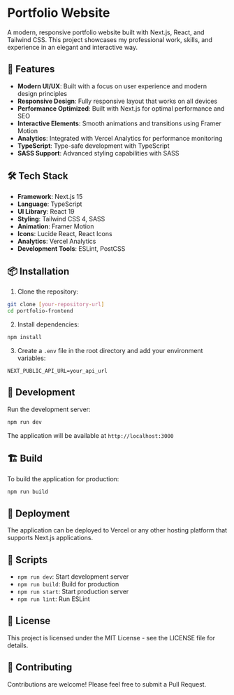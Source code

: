 # Portfolio Website

A modern, responsive portfolio website built with Next.js, React, and Tailwind CSS. This project showcases my professional work, skills, and experience in an elegant and interactive way.

## 🚀 Features

- **Modern UI/UX**: Built with a focus on user experience and modern design principles
- **Responsive Design**: Fully responsive layout that works on all devices
- **Performance Optimized**: Built with Next.js for optimal performance and SEO
- **Interactive Elements**: Smooth animations and transitions using Framer Motion
- **Analytics**: Integrated with Vercel Analytics for performance monitoring
- **TypeScript**: Type-safe development with TypeScript
- **SASS Support**: Advanced styling capabilities with SASS

## 🛠️ Tech Stack

- **Framework**: Next.js 15
- **Language**: TypeScript
- **UI Library**: React 19
- **Styling**: Tailwind CSS 4, SASS
- **Animation**: Framer Motion
- **Icons**: Lucide React, React Icons
- **Analytics**: Vercel Analytics
- **Development Tools**: ESLint, PostCSS

## 📦 Installation

1. Clone the repository:
```bash
git clone [your-repository-url]
cd portfolio-frontend
```

2. Install dependencies:
```bash
npm install
```

3. Create a `.env` file in the root directory and add your environment variables:
```
NEXT_PUBLIC_API_URL=your_api_url
```

## 🚀 Development

Run the development server:
```bash
npm run dev
```

The application will be available at `http://localhost:3000`

## 🏗️ Build

To build the application for production:
```bash
npm run build
```

## 🚀 Deployment

The application can be deployed to Vercel or any other hosting platform that supports Next.js applications.

## 📝 Scripts

- `npm run dev`: Start development server
- `npm run build`: Build for production
- `npm run start`: Start production server
- `npm run lint`: Run ESLint

## 📄 License

This project is licensed under the MIT License - see the LICENSE file for details.

## 🤝 Contributing

Contributions are welcome! Please feel free to submit a Pull Request.
